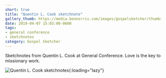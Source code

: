 ```yaml
---
short: true
title: "Quentin L. Cook sketchnote"
gallery_thumb: https://media.bennorris.com/images/gospelsketcher/thumbs/apr-19-4-cook.jpg
date: 2019-04-07 15:03:00-0600
tags:
- general conference
- sketchnotes
category: Gospel Sketcher
---
```


Sketchnotes from Quentin L. Cook at General Conference. Love is the key to missionary work.

![Quentin L. Cook sketchnotes](https://media.bennorris.com/images/gospelsketcher/general-conference/apr-2019/apr-19-4-cook.jpg){:loading="lazy"}
